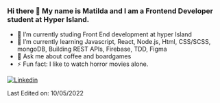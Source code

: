### Hi there 👋 My name is Matilda and I am a Frontend Developer student at Hyper Island. 


- 🔭 I’m currently studing Front End development at hyper Island
- 🌱 I’m currently learning Javascript, React, Node.js, Html, CSS/SCSS, mongoDB, Building REST APIs, Firebase, TDD, Figma
- 💬 Ask me about coffee and boardgames
- ⚡ Fun fact: I like to watch horror movies alone.

[![Linkedin](https://img.shields.io/badge/-LinkedIn-blue?style=flat&logo=Linkedin&logoColor=white)](https://www.linkedin.com/in/matilda-yngman/)

Last Edited on: 10/05/2022
